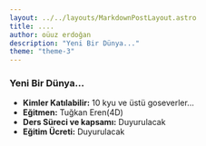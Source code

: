 ```yaml
---
layout: ../../layouts/MarkdownPostLayout.astro
title: ....
author: oüuz erdoğan
description: "Yeni Bir Dünya..."
theme: "theme-3"
---
```


<h3>Yeni Bir Dünya...</h3>

<ul class="ozel-liste checklist-yesil">
  <li>
    <strong>Kimler Katılabilir:</strong> 10 kyu ve üstü goseverler...
  </li>
  <li>
    <strong>Eğitmen:</strong> Tuğkan Eren(4D)
  </li>
  <li>
    <strong>Ders Süreci ve kapsamı:</strong> Duyurulacak
  </li>
  <li>
    <strong>Eğitim Ücreti:</strong> Duyurulacak
  </li>
</ul>